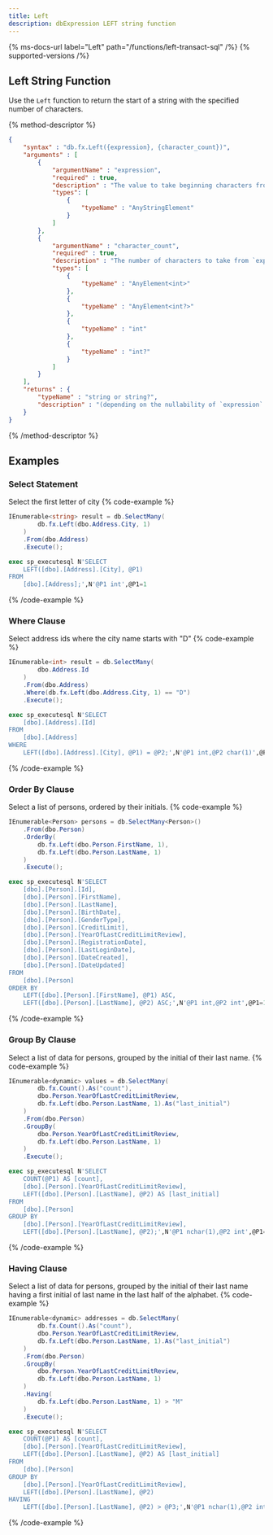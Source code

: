 ```yaml
---
title: Left
description: dbExpression LEFT string function
---
```


{% ms-docs-url label="Left" path="/functions/left-transact-sql" /%}
{% supported-versions /%}

## Left String Function

Use the `Left` function to return the start of a string with the specified number of characters.

{% method-descriptor %}
```json
{
    "syntax" : "db.fx.Left({expression}, {character_count})",
    "arguments" : [
        {
            "argumentName" : "expression",
            "required" : true,
            "description" : "The value to take beginning characters from.",
            "types": [
                { 
                    "typeName" : "AnyStringElement"
                }
            ]
        },
        {
            "argumentName" : "character_count",
            "required" : true,
            "description" : "The number of characters to take from `expression`.",
            "types": [
                { 
                    "typeName" : "AnyElement<int>"
                },
				{ 
                    "typeName" : "AnyElement<int?>"
                },
				{ 
                    "typeName" : "int"
                },
				{ 
                    "typeName" : "int?"
                }
            ]
        }            
    ],
    "returns" : { 
        "typeName" : "string or string?",
		"description" : "(depending on the nullability of `expression` and `character_count`)"
    }
}
```
{% /method-descriptor %}

## Examples
### Select Statement
Select the first letter of city
{% code-example %}
```csharp
IEnumerable<string> result = db.SelectMany(
		db.fx.Left(dbo.Address.City, 1)
	)
	.From(dbo.Address)
	.Execute();
```
```sql
exec sp_executesql N'SELECT
	LEFT([dbo].[Address].[City], @P1)
FROM
	[dbo].[Address];',N'@P1 int',@P1=1
```
{% /code-example %}

### Where Clause
Select address ids where the city name starts with "D"
{% code-example %}
```csharp
IEnumerable<int> result = db.SelectMany(
		dbo.Address.Id
	)
	.From(dbo.Address)
    .Where(db.fx.Left(dbo.Address.City, 1) == "D")
	.Execute();
```
```sql
exec sp_executesql N'SELECT
	[dbo].[Address].[Id]
FROM
	[dbo].[Address]
WHERE
	LEFT([dbo].[Address].[City], @P1) = @P2;',N'@P1 int,@P2 char(1)',@P1=1,@P2='D'
```
{% /code-example %}

### Order By Clause
Select a list of persons, ordered by their initials.
{% code-example %}
```csharp
IEnumerable<Person> persons = db.SelectMany<Person>()
    .From(dbo.Person)
    .OrderBy(
        db.fx.Left(dbo.Person.FirstName, 1),
        db.fx.Left(dbo.Person.LastName, 1)
    )
    .Execute();
```
```sql
exec sp_executesql N'SELECT
	[dbo].[Person].[Id],
	[dbo].[Person].[FirstName],
	[dbo].[Person].[LastName],
	[dbo].[Person].[BirthDate],
	[dbo].[Person].[GenderType],
	[dbo].[Person].[CreditLimit],
	[dbo].[Person].[YearOfLastCreditLimitReview],
	[dbo].[Person].[RegistrationDate],
	[dbo].[Person].[LastLoginDate],
	[dbo].[Person].[DateCreated],
	[dbo].[Person].[DateUpdated]
FROM
	[dbo].[Person]
ORDER BY
	LEFT([dbo].[Person].[FirstName], @P1) ASC,
	LEFT([dbo].[Person].[LastName], @P2) ASC;',N'@P1 int,@P2 int',@P1=1,@P2=1
```
{% /code-example %}

### Group By Clause
Select a list of data for persons, grouped by the initial of their last name.
{% code-example %}
```csharp
IEnumerable<dynamic> values = db.SelectMany(
        db.fx.Count().As("count"),
        dbo.Person.YearOfLastCreditLimitReview,
        db.fx.Left(dbo.Person.LastName, 1).As("last_initial")
    )
    .From(dbo.Person)
    .GroupBy(
        dbo.Person.YearOfLastCreditLimitReview,
        db.fx.Left(dbo.Person.LastName, 1)
    )
    .Execute();
```
```sql
exec sp_executesql N'SELECT
	COUNT(@P1) AS [count],
	[dbo].[Person].[YearOfLastCreditLimitReview],
	LEFT([dbo].[Person].[LastName], @P2) AS [last_initial]
FROM
	[dbo].[Person]
GROUP BY
	[dbo].[Person].[YearOfLastCreditLimitReview],
	LEFT([dbo].[Person].[LastName], @P2);',N'@P1 nchar(1),@P2 int',@P1=N'*',@P2=1
```
{% /code-example %}

### Having Clause
Select a list of data for persons, grouped by the initial of their last name having a first initial of last name in the last half of the alphabet.
{% code-example %}
```csharp
IEnumerable<dynamic> addresses = db.SelectMany(
        db.fx.Count().As("count"),
        dbo.Person.YearOfLastCreditLimitReview,
        db.fx.Left(dbo.Person.LastName, 1).As("last_initial")
    )
    .From(dbo.Person)
    .GroupBy(
        dbo.Person.YearOfLastCreditLimitReview,
        db.fx.Left(dbo.Person.LastName, 1)
    )
    .Having(
        db.fx.Left(dbo.Person.LastName, 1) > "M"
    )
    .Execute();
```
```sql
exec sp_executesql N'SELECT
	COUNT(@P1) AS [count],
	[dbo].[Person].[YearOfLastCreditLimitReview],
	LEFT([dbo].[Person].[LastName], @P2) AS [last_initial]
FROM
	[dbo].[Person]
GROUP BY
	[dbo].[Person].[YearOfLastCreditLimitReview],
	LEFT([dbo].[Person].[LastName], @P2)
HAVING
	LEFT([dbo].[Person].[LastName], @P2) > @P3;',N'@P1 nchar(1),@P2 int,@P3 char(1)',@P1=N'*',@P2=1,@P3='M'
```
{% /code-example %}


